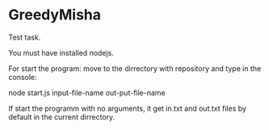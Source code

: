 # GreedyMisha
Test task.

You must have installed nodejs. 

For start the program: move to the dirrectory with repository and type in the console:
  
  node start.js input-file-name out-put-file-name

If start the programm with no arguments, it get in.txt and out.txt files by default in the current dirrectory.
